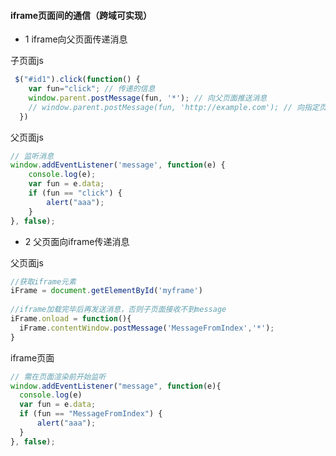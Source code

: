 #### iframe页面间的通信（跨域可实现）

- 1 iframe向父页面传递消息

子页面js
```js
 $("#id1").click(function() {
    var fun="click"; // 传递的信息
    window.parent.postMessage(fun, '*'); // 向父页面推送消息
    // window.parent.postMessage(fun, 'http://example.com'); // 向指定页面推送消息
  })
```

父页面js
```js
// 监听消息
window.addEventListener('message', function(e) {
    console.log(e);
    var fun = e.data;
    if (fun == "click") {
        alert("aaa");    
    }
}, false);
```

- 2 父页面向iframe传递消息

父页面js
```js
//获取iframe元素
iFrame = document.getElementById('myframe')
 
//iframe加载完毕后再发送消息，否则子页面接收不到message
iFrame.onload = function(){
  iFrame.contentWindow.postMessage('MessageFromIndex','*');
}
```

iframe页面
```js
// 需在页面渲染前开始监听
window.addEventListener("message", function(e){
  console.log(e)
  var fun = e.data;
  if (fun == "MessageFromIndex") {
      alert("aaa");    
  }
}, false);
```
